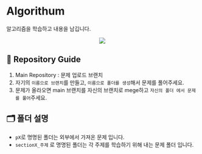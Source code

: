 # Algorithum
알고리즘을 학습하고 내용을 남깁니다.

<p align="center">
  <img src="https://github.com/user-attachments/assets/8629e5aa-a0ac-48f5-b92e-fdc2fff98f84" />
</p>

## 📂 Repository Guide
1. Main Repository : 문제 업로드 브랜치
2. 자기의 `이름으로 브랜치`를 만들고, `이름으로 폴더를 생성`해서 문제를 풀어주세요.
3. 문제가 올라오면 main 브랜치를 자신의 브랜치로 mege하고 `자신의 폴더 에서 문제를 풀어`주세요.

## 🗂️ 폴더 설명
- `pX`로 명명된 폴더는 외부에서 가져온 문제 입니다.
- `sectionX_주제` 로 명명된 폴더는 각 주제를 학습하기 위해 내는 문제 폴더 입니다.
